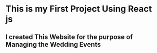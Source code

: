 <h1>This is my First Project Using React js</h1>
<h2> I created This Website for the purpose of Managing the Wedding Events</h2>
